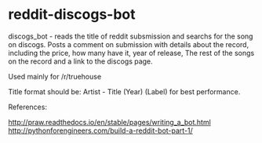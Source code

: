 # reddit-discogs-bot

discogs_bot - reads the title of reddit subsmission and searchs for the song on discogs. Posts a comment on submission with details about the record, including the price, how many have it, year of release, The rest of the songs on the record and a link to the discogs page.

Used mainly for /r/truehouse

Title format should be:  Artist - Title (Year) (Label) for best performance.

References:

http://praw.readthedocs.io/en/stable/pages/writing_a_bot.html  
http://pythonforengineers.com/build-a-reddit-bot-part-1/
